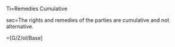 Ti=Remedies Cumulative

sec=The rights and remedies of the parties are cumulative and not alternative.

=[G/Z/ol/Base]
